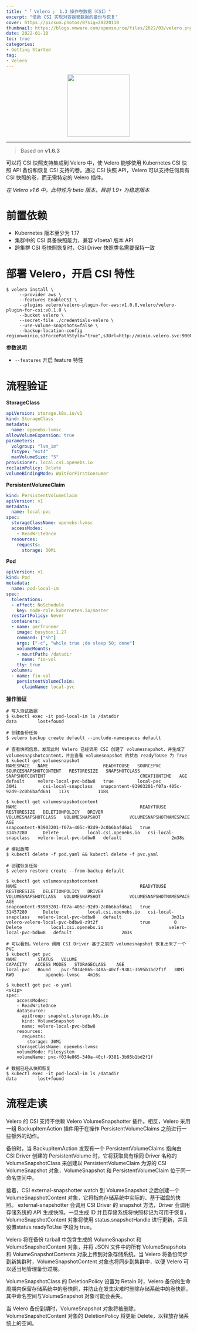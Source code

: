 ```yaml
---
title: "「 Velero 」 1.3 操作卷数据（CSI）"
excerpt: "借助 CSI 实现对容器卷数据的备份与恢复"
cover: https://picsum.photos/0?sig=20220110
thumbnail: https://blogs.vmware.com/opensource/files/2022/03/velero.png
date: 2022-01-10
toc: true
categories:
- Getting Started
tag:
- Velero
---
```


<div align=center><img width="170" style="border: 0px" src="https://velero.io/img/Velero.svg"></div>

------

> Based on **v1.6.3**

可以将 CSI 快照支持集成到 Velero 中，使 Velero 能够使用 Kubernetes CSI 快照 API 备份和恢复 CSI 支持的卷。通过 CSI 快照 API，Velero 可以支持任何具有 CSI 快照的卷，而无需特定的 Velero 插件。

*在 Velero v1.6 中，此特性为 beta 版本，目前 1.9+ 为稳定版本*

# 前置依赖

- Kubernetes 版本至少为 1.17
- 集群中的 CSI 具备快照能力，兼容 v1beta1 版本 API
- 跨集群 CSI 卷快照恢复时，CSI Driver 快照类名需要保持一致

# 部署 Velero，开启 CSI 特性

```shell
$ velero install \
     --provider aws \
     --features EnableCSI \
     --plugins velero/velero-plugin-for-aws:v1.0.0,velero/velero-plugin-for-csi:v0.1.0 \
     --bucket velero \
     --secret-file ./credentials-velero \
     --use-volume-snapshots=false \
     --backup-location-config region=minio,s3ForcePathStyle="true",s3Url=http://minio.velero.svc:9000
```

**参数说明**

- `--features` 开启 feature 特性

# 流程验证

**StorageClass**

```yaml
apiVersion: storage.k8s.io/v1
kind: StorageClass
metadata:
  name: openebs-lvmsc
allowVolumeExpansion: true
parameters:
  volgroup: "lvm_im"
  fstype: "ext4"
  maxVolumeSize: "5" 
provisioner: local.csi.openebs.io  
reclaimPolicy: Delete
volumeBindingMode: WaitForFirstConsumer
```

**PersistentVolumeClaim**

```yaml
kind: PersistentVolumeClaim
apiVersion: v1
metadata:
  name: local-pvc
spec:
  storageClassName: openebs-lvmsc
  accessModes:
    - ReadWriteOnce
  resources:
    requests:
      storage: 30Mi
```

**Pod**

```yaml
apiVersion: v1
kind: Pod
metadata:
  name: pod-local-im
spec:
  tolerations:
  - effect: NoSchedule
  	key: node-role.kubernetes.io/master
  restartPolicy: Never
  containers:
  - name: perfrunner
    image: busybox:1.27
    command: ["sh"]
    args: ["-c", "while true ;do sleep 50; done"]
    volumeMounts:
    - mountPath: /datadir
      name: fio-vol
    tty: true
  volumes:
  - name: fio-vol
    persistentVolumeClaim:
      claimName: local-pvc
```

**操作验证**

```shell
# 写入测试数据
$ kubectl exec -it pod-local-im ls /datadir
data        lost+found

# 创建备份任务
$ velero backup create default --include-namespaces default

# 查看快照信息，发现此时 Velero 已经调用 CSI 创建了 volumesnapshot，并生成了 volumesnapshotcontent，并且查看 volumesnapshot 的状态 readyToUse 为 True
$ kubectl get volumesnapshot
NAMESPACE   NAME                     READYTOUSE   SOURCEPVC   SOURCESNAPSHOTCONTENT   RESTORESIZE   SNAPSHOTCLASS         SNAPSHOTCONTENT                                    CREATIONTIME   AGE
default     velero-local-pvc-bdbw8   true         local-pvc                           30Mi          csi-local-snapclass   snapcontent-93903201-f07a-405c-92d9-2c0b6bafd6a1   117s           118s

$ kubectl get volumesnapshotcontent
NAME                                               READYTOUSE   RESTORESIZE   DELETIONPOLICY   DRIVER                 VOLUMESNAPSHOTCLASS   VOLUMESNAPSHOT           VOLUMESNAPSHOTNAMESPACE   AGE
snapcontent-93903201-f07a-405c-92d9-2c0b6bafd6a1   true         31457280      Delete           local.csi.openebs.io   csi-local-snapclass   velero-local-pvc-bdbw8   default                   2m38s

# 模拟故障
$ kubectl delete -f pod.yaml && kubectl delete -f pvc.yaml

# 创建恢复任务
$ velero restore create --from-backup default

$ kubectl get volumesnapshotcontent 
NAME                                               READYTOUSE   RESTORESIZE   DELETIONPOLICY   DRIVER                 VOLUMESNAPSHOTCLASS   VOLUMESNAPSHOT           VOLUMESNAPSHOTNAMESPACE   AGE
snapcontent-93903201-f07a-405c-92d9-2c0b6bafd6a1   true         31457280      Delete           local.csi.openebs.io   csi-local-snapclass   velero-local-pvc-bdbw8   default                   3m31s
velero-velero-local-pvc-bdbw8-z9t2f                true         0             Delete           local.csi.openebs.io                         velero-local-pvc-bdbw8   default                   2m3s

# 可以看到，Velero 调用 CSI Driver 基于之前的 volumesnapshot 恢复出来了一个 PVC
$ kubectl get pvc
NAME        STATUS   VOLUME                                     CAPACITY   ACCESS MODES   STORAGECLASS    AGE
local-pvc   Bound    pvc-f034e865-340a-40cf-9381-3b95b1bd2f1f   30Mi       RWO            openebs-lvmsc   4m16s

$ kubectl get pvc -o yaml
<skip>
spec:
    accessModes:
    - ReadWriteOnce
    dataSource:
      apiGroup: snapshot.storage.k8s.io
      kind: VolumeSnapshot
      name: velero-local-pvc-bdbw8
    resources:
      requests:
        storage: 30Mi
    storageClassName: openebs-lvmsc
    volumeMode: Filesystem
    volumeName: pvc-f034e865-340a-40cf-9381-3b95b1bd2f1f

# 数据已经从快照恢复
$ kubectl exec -it pod-local-im ls /datadir
data        lost+found
```

# 流程走读

Velero 的 CSI 支持不依赖 Velero VolumeSnapshotter 插件。相反，Velero 采用一组 BackupItemAction 插件用于在操作 PersistentVolumeClaims 之前进行一些额外的动作。

备份时，当 BackupItemAction 发现有一个 PersistentVolumeClaims 指向由 CSI Driver 创建的 PersistentVolume 时，它将获取具有相同 Driver 名称的 VolumeSnapshotClass 来创建以 PersistentVolumeClaim 为源的 CSI VolumeSnapshot 对象，VolumeSnapshot 和 PersistentVolumeClaim 位于同一命名空间中。

接着，CSI external-snapshotter watch 到 VolumeSnapshot 之后创建一个 VolumeSnapshotContent 对象，它将指向存储系统中实际的、基于磁盘的快照。 external-snapshotter 会调用 CSI Driver 的 snapshot 方法，Driver 会调用存储系统的 API 生成快照。一旦生成 ID 并且存储系统将快照标记为可用于恢复，VolumeSnapshotContent 对象将使用 status.snapshotHandle 进行更新，并且设置status.readyToUse 字段为 true。

Velero 将在备份 tarball 中包含生成的 VolumeSnapshot 和 VolumeSnapshotContent 对象，并将 JSON 文件中的所有 VolumeSnapshots 和 VolumeSnapshotContents 对象上传到对象存储系统。当 Velero 将备份同步到新集群时，VolumeSnapshotContent 对象也将同步到集群中，以便 Velero 可以适当地管理备份过期。

VolumeSnapshotClass 的 DeletionPolicy 设置为 Retain 时，Velero 备份的生命周期内保留存储系统中的卷快照，并防止在发生灾难时删除存储系统中的卷快照，其中命名空间与VolumeSnapshot 对象可能会丢失。

当 Velero 备份到期时，VolumeSnapshot 对象将被删除，VolumeSnapshotContent 对象的 DeletionPolicy 将更新 Delete，以释放存储系统上的空间。
